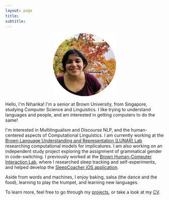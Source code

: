 ```yaml
---
layout: page
title: 
subtitle:  
---
```

<p align="center">
  <img src="assets/img/linkedin.png" width="200" height="200" />
</p>

Hello, I'm Niharika! I'm a senior at Brown University, from Singapore, studying Computer Science and Linguistics. I like trying to understand languages and people, and am interested in getting computers to do the same!

I'm interested in Multilingualism and Discourse NLP, and the human-centered aspects of Computational Linguistics. I am currently working at the [Brown Language Understanding and Representation (LUNAR) Lab](https://lunar.cs.brown.edu/) researching computational models for implicatures. I am also working on an independent study project exploring the assignment of grammatical gender in code-switching. 
I previously worked at the [Brown Human-Computer Interaction Lab](https://hci.brown.edu/), where I researched sleep tracking and self-experiments, and helped develop the [SleepCoacher iOS application](https://apps.apple.com/us/app/sleepcoacher/id1446980859). 

Aside from words and machines, I enjoy baking, salsa (the dance and the food), learning to play the trumpet, and learning new languages.

To learn more, feel free to go through my [projects](https://niharikajhingan.github.io/ling/), or take a look at my [CV](/assets/downloads/website_cv.pdf).
